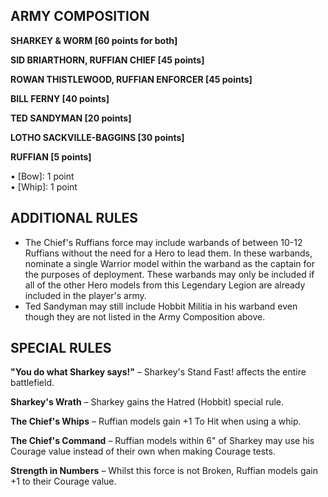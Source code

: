 ﻿## ARMY COMPOSITION

<div class="unitCard" markdown>

**SHARKEY & WORM [60 points for both]**

**SID BRIARTHORN, RUFFIAN CHIEF [45 points]**

**ROWAN THISTLEWOOD, RUFFIAN ENFORCER [45 points]**

**BILL FERNY [40 points]**

**TED SANDYMAN [20 points]**

**LOTHO SACKVILLE-BAGGINS [30 points]**

**RUFFIAN [5 points]**

• [Bow]: 1 point  
• [Whip]: 1 point  

</div>

## ADDITIONAL RULES

- The Chief's Ruffians force may include warbands of between 10-12 Ruffians without the need for a Hero to lead them. In these warbands, nominate a single Warrior model within the warband as the captain for the purposes of deployment. These warbands may only be included if all of the other Hero models from this Legendary Legion are already included in the player's army.
- Ted Sandyman may still include Hobbit Militia in his warband even though they are not listed in the Army Composition above.

## SPECIAL RULES

**"You do what Sharkey says!"** – Sharkey's Stand Fast! affects the entire battlefield.

**Sharkey's Wrath** – Sharkey gains the Hatred (Hobbit) special rule.

**The Chief's Whips** – Ruffian models gain +1 To Hit when using a whip.

**The Chief's Command** – Ruffian models within 6" of Sharkey may use his Courage value instead of their own when making Courage tests.

**Strength in Numbers** – Whilst this force is not Broken, Ruffian models gain +1 to their Courage value.
